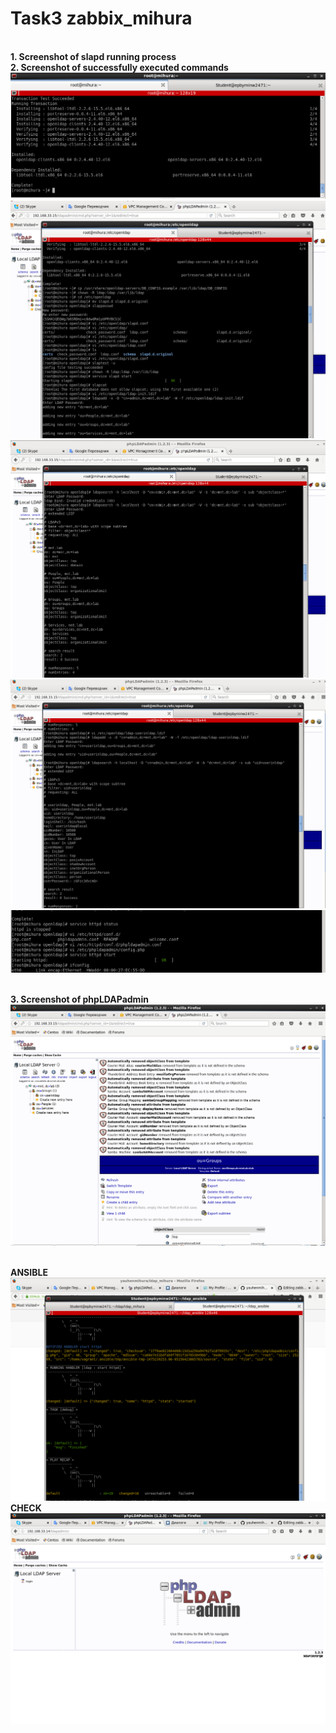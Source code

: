 # Task3 zabbix_mihura

<br><b>1. Screenshot of slapd running process</b></br>
<b>2. Screenshot of successfully executed commands</b>
![imgs](pic/1.png "imgs")
![imgs](pic/3.png "imgs")
![imgs](pic/4.png "imgs")
![imgs](pic/5.png "imgs")
![imgs](pic/6.png "imgs")

<br><b>3. Screenshot of phpLDAPadmin</b></br>
![imgs](pic/2.png "imgs")

<br><b>ANSIBLE</b></br>
![imgs](pic/ansible.png "imgs")
<br><b>CHECK</b></br>
![imgs](pic/ansible1.png "imgs")

